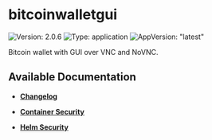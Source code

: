 # bitcoinwalletgui

![Version: 2.0.6](https://img.shields.io/badge/Version-2.0.6-informational?style=flat-square) ![Type: application](https://img.shields.io/badge/Type-application-informational?style=flat-square) ![AppVersion: "latest"](https://img.shields.io/badge/AppVersion-"latest"-informational?style=flat-square)

Bitcoin wallet with GUI over VNC and NoVNC.&#xD;


## Available Documentation

- [**Changelog**](CHANGELOG)

- [**Container Security**](container-security)

- [**Helm Security**](helm-security)

